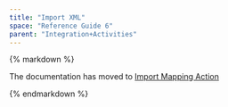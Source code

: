 ```yaml
---
title: "Import XML"
space: "Reference Guide 6"
parent: "Integration+Activities"
---
```



<div class="alert alert-warning">{% markdown %}

The documentation has moved to [Import Mapping Action](Import+Mapping+Action)

{% endmarkdown %}</div>
